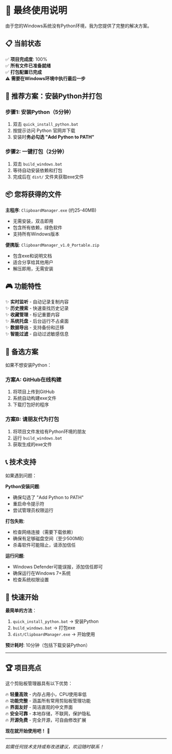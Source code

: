 # 🎯 最终使用说明

由于您的Windows系统没有Python环境，我为您提供了完整的解决方案。

## 📋 当前状态

✅ **项目完成度**: 100%  
✅ **所有文件已准备就绪**  
✅ **打包配置已完成**  
⚠️ **需要在Windows环境中执行最后一步**

## 🚀 推荐方案：安装Python并打包

### 步骤1: 安装Python（5分钟）
1. 双击 `quick_install_python.bat`
2. 按提示访问 Python 官网并下载
3. 安装时**务必勾选 "Add Python to PATH"**

### 步骤2: 一键打包（2分钟）
1. 双击 `build_windows.bat`
2. 等待自动安装依赖和打包
3. 完成后在 `dist/` 文件夹获取exe文件

## 📦 您将获得的文件

**主程序**: `ClipboardManager.exe` (约25-40MB)
- 无需安装，双击即用
- 包含所有依赖，绿色软件
- 支持所有Windows版本

**便携版**: `ClipboardManager_v1.0_Portable.zip`  
- 包含exe和说明文档
- 适合分享给其他用户
- 解压即用，无需安装

## 🎮 功能特性

✨ **实时监听** - 自动记录复制内容  
✨ **历史搜索** - 快速查找历史记录  
✨ **收藏管理** - 标记重要内容  
✨ **系统托盘** - 后台运行不占桌面  
✨ **数据导出** - 支持备份和迁移  
✨ **智能过滤** - 自动过滤敏感信息  

## 🔄 备选方案

如果不想安装Python：

### 方案A: GitHub在线构建
1. 将项目上传到GitHub
2. 系统自动构建exe文件
3. 下载打包好的程序

### 方案B: 请朋友代为打包
1. 将项目文件发给有Python环境的朋友
2. 运行 `build_windows.bat`
3. 获取生成的exe文件

## 📞 技术支持

如果遇到问题：

**Python安装问题**:
- 确保勾选了 "Add Python to PATH"
- 重启命令提示符
- 尝试管理员权限运行

**打包失败**:
- 检查网络连接（需要下载依赖）
- 确保有足够磁盘空间（至少500MB）
- 杀毒软件可能阻止，请添加信任

**运行问题**:
- Windows Defender可能误报，添加信任即可
- 确保运行在Windows 7+系统
- 检查系统权限设置

## 🎯 快速开始

**最简单的方法**：
1. `quick_install_python.bat` → 安装Python
2. `build_windows.bat` → 打包exe
3. `dist/ClipboardManager.exe` → 开始使用

**预计耗时**: 10分钟（包括下载安装Python）

---

## 🏆 项目亮点

这个剪贴板管理器具有以下优势：

🔥 **轻量高效** - 内存占用小，CPU使用率低  
🔥 **功能完整** - 涵盖所有常用剪贴板管理功能  
🔥 **界面友好** - 简洁直观的中文界面  
🔥 **安全可靠** - 本地存储，不联网，保护隐私  
🔥 **开源免费** - 完全开源，可自由修改扩展  

**现在就开始使用吧！** 🚀

---

*如需任何技术支持或有改进建议，欢迎随时联系！*